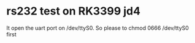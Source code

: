 # rs232 test on RK3399 jd4
It open the uart port on /dev/ttyS0.
So please to chmod 0666 /dev/ttyS0 first
